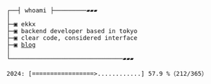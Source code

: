 <pre>
┌──┤ whoami ├─────────▰▰▰
│
├─▣ ekkx
├─▣ backend developer based in tokyo
├─▣ clear code, considered interface
├─▣ <a href="https://xtrz.cc">blog</a>
│
└───────────────────────────────▰▰▰

2024: [=================>............] 57.9 %（212/365）
</pre>
